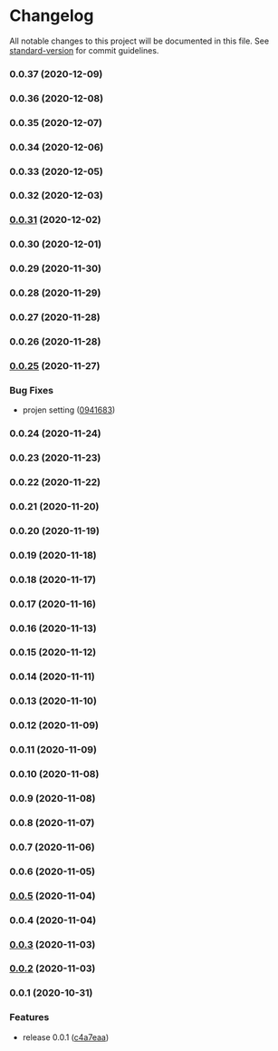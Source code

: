 # Changelog

All notable changes to this project will be documented in this file. See [standard-version](https://github.com/conventional-changelog/standard-version) for commit guidelines.

### 0.0.37 (2020-12-09)

### 0.0.36 (2020-12-08)

### 0.0.35 (2020-12-07)

### 0.0.34 (2020-12-06)

### 0.0.33 (2020-12-05)

### 0.0.32 (2020-12-03)

### [0.0.31](https://github.com/hayao-k/cdk-ecr-image-scan-notify/compare/v0.0.30...v0.0.31) (2020-12-02)

### 0.0.30 (2020-12-01)

### 0.0.29 (2020-11-30)

### 0.0.28 (2020-11-29)

### 0.0.27 (2020-11-28)

### 0.0.26 (2020-11-28)

### [0.0.25](https://github.com/hayao-k/cdk-ecr-image-scan-notify/compare/v0.0.24...v0.0.25) (2020-11-27)


### Bug Fixes

* projen setting ([0941683](https://github.com/hayao-k/cdk-ecr-image-scan-notify/commit/09416835236ca45ad9b6f17e6bb329f3a2b37628))

### 0.0.24 (2020-11-24)

### 0.0.23 (2020-11-23)

### 0.0.22 (2020-11-22)

### 0.0.21 (2020-11-20)

### 0.0.20 (2020-11-19)

### 0.0.19 (2020-11-18)

### 0.0.18 (2020-11-17)

### 0.0.17 (2020-11-16)

### 0.0.16 (2020-11-13)

### 0.0.15 (2020-11-12)

### 0.0.14 (2020-11-11)

### 0.0.13 (2020-11-10)

### 0.0.12 (2020-11-09)

### 0.0.11 (2020-11-09)

### 0.0.10 (2020-11-08)

### 0.0.9 (2020-11-08)

### 0.0.8 (2020-11-07)

### 0.0.7 (2020-11-06)

### 0.0.6 (2020-11-05)

### [0.0.5](https://github.com/hayao-k/cdk-ecr-image-scan-notify/compare/v0.0.4...v0.0.5) (2020-11-04)

### 0.0.4 (2020-11-04)

### [0.0.3](https://github.com/hayao-k/cdk-ecr-image-scan-notify/compare/v0.0.2...v0.0.3) (2020-11-03)

### [0.0.2](https://github.com/hayao-k/cdk-ecr-image-scan-notify/compare/v0.0.1...v0.0.2) (2020-11-03)

### 0.0.1 (2020-10-31)


### Features

* release 0.0.1 ([c4a7eaa](https://github.com/hayao-k/cdk-ecr-image-scan-notify/commit/c4a7eaa75b75d9ccb33745459e03e72cbf0e2172))
